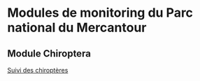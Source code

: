 # Modules de monitoring du Parc national du Mercantour

## Module Chiroptera

[Suivi des chiroptères](chiroptera/Mod%C3%A8le.md)

